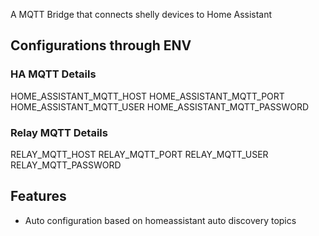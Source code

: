 A MQTT Bridge that connects shelly devices to Home Assistant
## Configurations through ENV
### HA MQTT Details
HOME_ASSISTANT_MQTT_HOST
HOME_ASSISTANT_MQTT_PORT
HOME_ASSISTANT_MQTT_USER
HOME_ASSISTANT_MQTT_PASSWORD

### Relay MQTT Details
RELAY_MQTT_HOST
RELAY_MQTT_PORT
RELAY_MQTT_USER
RELAY_MQTT_PASSWORD

## Features
* Auto configuration based on homeassistant auto discovery topics

